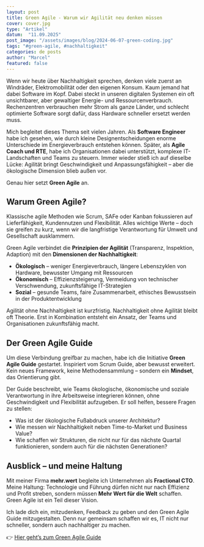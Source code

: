 ```yaml
---
layout: post
title: Green Agile - Warum wir Agilität neu denken müssen
cover: cover.jpg
type: "Artikel"
datum:  "11.09.2025"
post_image: "/assets/images/blog/2024-06-07-green-coding.jpg"
tags: "#green-agile, #nachhaltigkeit"
categories: de posts
author: "Marcel"
featured: false
---
```


Wenn wir heute über Nachhaltigkeit sprechen, denken viele zuerst an Windräder, Elektromobilität oder den eigenen Konsum. Kaum jemand hat dabei Software im Kopf. Dabei steckt in unseren digitalen Systemen ein oft unsichtbarer, aber gewaltiger Energie- und Ressourcenverbrauch. Rechenzentren verbrauchen mehr Strom als ganze Länder, und schlecht optimierte Software sorgt dafür, dass Hardware schneller ersetzt werden muss.  

Mich begleitet dieses Thema seit vielen Jahren. Als **Software Engineer** habe ich gesehen, wie durch kleine Designentscheidungen enorme Unterschiede im Energieverbrauch entstehen können. Später, als **Agile Coach und RTE**, habe ich Organisationen dabei unterstützt, komplexe IT-Landschaften und Teams zu steuern. Immer wieder stieß ich auf dieselbe Lücke: Agilität bringt Geschwindigkeit und Anpassungsfähigkeit – aber die ökologische Dimension blieb außen vor.  

Genau hier setzt **Green Agile** an.  

## Warum Green Agile?  

Klassische agile Methoden wie Scrum, SAFe oder Kanban fokussieren auf Lieferfähigkeit, Kundennutzen und Flexibilität. Alles wichtige Werte – doch sie greifen zu kurz, wenn wir die langfristige Verantwortung für Umwelt und Gesellschaft ausklammern.  

Green Agile verbindet die **Prinzipien der Agilität** (Transparenz, Inspektion, Adaption) mit den **Dimensionen der Nachhaltigkeit**:  
- **Ökologisch** – weniger Energieverbrauch, längere Lebenszyklen von Hardware, bewusster Umgang mit Ressourcen  
- **Ökonomisch** – Effizienzsteigerung, Vermeidung von technischer Verschwendung, zukunftsfähige IT-Strategien  
- **Sozial** – gesunde Teams, faire Zusammenarbeit, ethisches Bewusstsein in der Produktentwicklung  

Agilität ohne Nachhaltigkeit ist kurzfristig. Nachhaltigkeit ohne Agilität bleibt oft Theorie. Erst in Kombination entsteht ein Ansatz, der Teams und Organisationen zukunftsfähig macht.  

## Der Green Agile Guide  

Um diese Verbindung greifbar zu machen, habe ich die Initiative **Green Agile Guide** gestartet. Inspiriert vom Scrum Guide, aber bewusst erweitert. Kein neues Framework, keine Methodensammlung – sondern ein **Mindset**, das Orientierung gibt.  

Der Guide beschreibt, wie Teams ökologische, ökonomische und soziale Verantwortung in ihre Arbeitsweise integrieren können, ohne Geschwindigkeit und Flexibilität aufzugeben. Er soll helfen, bessere Fragen zu stellen:  
- Was ist der ökologische Fußabdruck unserer Architektur?  
- Wie messen wir Nachhaltigkeit neben Time-to-Market und Business Value?  
- Wie schaffen wir Strukturen, die nicht nur für das nächste Quartal funktionieren, sondern auch für die nächsten Generationen?  

## Ausblick – und meine Haltung  

Mit meiner Firma **mehr.wert** begleite ich Unternehmen als **Fractional CTO**. Meine Haltung: Technologie und Führung dürfen nicht nur nach Effizienz und Profit streben, sondern müssen **Mehr Wert für die Welt** schaffen. Green Agile ist ein Teil dieser Vision.  

Ich lade dich ein, mitzudenken, Feedback zu geben und den Green Agile Guide mitzugestalten. Denn nur gemeinsam schaffen wir es, IT nicht nur schneller, sondern auch nachhaltiger zu machen.  

👉 [Hier geht’s zum Green Agile Guide](https://greenagile.org)  